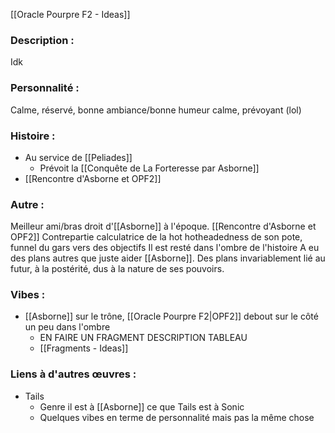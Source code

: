 [[Oracle Pourpre F2 - Ideas]]

### Description :
Idk

### Personnalité :
Calme, réservé, bonne ambiance/bonne humeur calme, prévoyant (lol)

### Histoire :
- Au service de [[Peliades]]
	- Prévoit la [[Conquête de La Forteresse par Asborne]]
- [[Rencontre d'Asborne et OPF2]]

### Autre :
Meilleur ami/bras droit d'[[Asborne]] à l'époque. [[Rencontre d'Asborne et OPF2]]
Contrepartie calculatrice de la hot hotheadedness de son pote, funnel du gars vers des objectifs
Il est resté dans l'ombre de l'histoire
A eu des plans autres que juste aider [[Asborne]]. Des plans invariablement lié au futur, à la postérité, dus à la nature de ses pouvoirs.

### Vibes :
- [[Asborne]] sur le trône, [[Oracle Pourpre F2|OPF2]] debout sur le côté un peu dans l'ombre
	- EN FAIRE UN FRAGMENT DESCRIPTION TABLEAU
	- [[Fragments - Ideas]]

### Liens à d'autres œuvres :
- Tails
	- Genre il est à [[Asborne]] ce que Tails est à Sonic
	- Quelques vibes en terme de personnalité mais pas la même chose